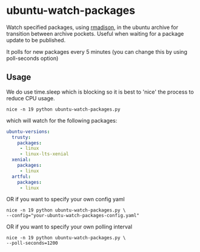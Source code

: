 # ubuntu-watch-packages
Watch specified packages, using [rmadison](http://manpages.ubuntu.com/manpages/artful/en/man1/rmadison.1.html), in the ubuntu archive for transition between archive pockets. Useful when waiting for a package update to be published.

It polls for new packages every 5 minutes (you can change this by using poll-seconds option)

## Usage

We do use time.sleep which is blocking so it is best to 'nice'
the process to reduce CPU usage.

```
nice -n 19 python ubuntu-watch-packages.py
```

which will watch for the following packages:

```yaml
ubuntu-versions:
  trusty:
    packages:
     - linux
     - linux-lts-xenial
  xenial:
    packages:
     - linux
  artful:
    packages:
     - linux
```

OR if you want to specify your own config yaml

```
nice -n 19 python ubuntu-watch-packages.py \
--config="your-ubuntu-watch-packages-config.yaml"
```


OR if you want to specify your own polling interval

```
nice -n 19 python ubuntu-watch-packages.py \
--poll-seconds=1200
```

